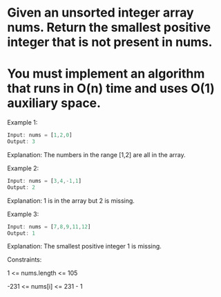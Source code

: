 # Given an unsorted integer array nums. Return the smallest positive integer that is not present in nums.

# You must implement an algorithm that runs in O(n) time and uses O(1) auxiliary space.

 

Example 1:
```js
Input: nums = [1,2,0]
Output: 3
```
Explanation: The numbers in the range [1,2] are all in the array.


Example 2:
```js
Input: nums = [3,4,-1,1]
Output: 2
```
Explanation: 1 is in the array but 2 is missing.


Example 3:
```js
Input: nums = [7,8,9,11,12]
Output: 1
```
Explanation: The smallest positive integer 1 is missing.
 

Constraints:

1 <= nums.length <= 105

-231 <= nums[i] <= 231 - 1